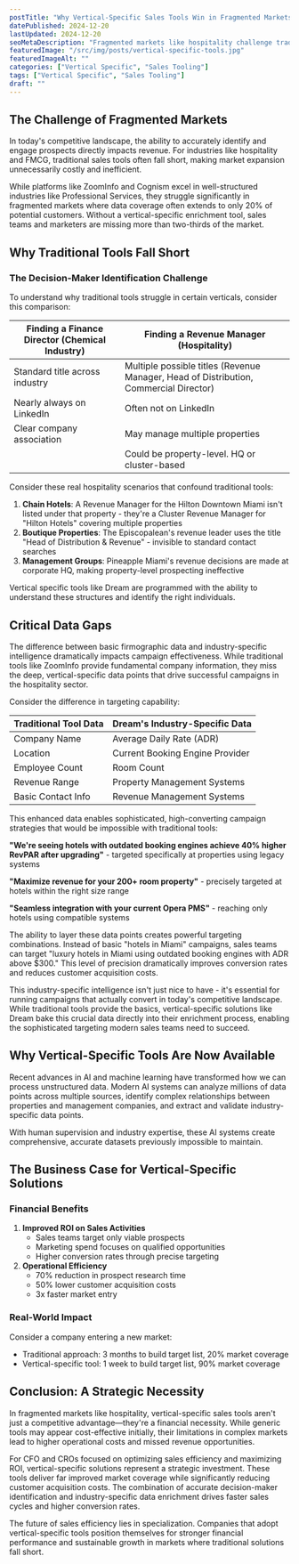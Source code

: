 ```yaml
---
postTitle: "Why Vertical-Specific Sales Tools Win in Fragmented Markets"
datePublished: 2024-12-20
lastUpdated: 2024-12-20
seoMetaDescription: "Fragmented markets like hospitality challenge traditional sales tools, with up to 80% of prospects missed. Discover how vertical-specific solutions drive better targeting and higher ROI."
featuredImage: "/src/img/posts/vertical-specific-tools.jpg"
featuredImageAlt: ""
categories: ["Vertical Specific", "Sales Tooling"]
tags: ["Vertical Specific", "Sales Tooling"]
draft: ""
---
```


## **The Challenge of Fragmented Markets**

In today's competitive landscape, the ability to accurately identify and engage prospects directly impacts revenue. For industries like hospitality and FMCG, traditional sales tools often fall short, making market expansion unnecessarily costly and inefficient.

While platforms like ZoomInfo and Cognism excel in well-structured industries like Professional Services, they struggle significantly in fragmented markets where data coverage often extends to only 20% of potential customers. Without a vertical-specific enrichment tool, sales teams and marketers are missing more than two-thirds of the market.

## **Why Traditional Tools Fall Short**

### **The Decision-Maker Identification Challenge**

To understand why traditional tools struggle in certain verticals, consider this comparison:

| Finding a Finance Director (Chemical Industry) | Finding a Revenue Manager (Hospitality) |
| ----- | ----- |
| Standard title across industry | Multiple possible titles (Revenue Manager, Head of Distribution, Commercial Director) |
| Nearly always on LinkedIn | Often not on LinkedIn |
| Clear company association | May manage multiple properties |
|  | Could be property-level. HQ or cluster-based |

Consider these real hospitality scenarios that confound traditional tools:

1. **Chain Hotels**: A Revenue Manager for the Hilton Downtown Miami isn't listed under that property \- they're a Cluster Revenue Manager for "Hilton Hotels" covering multiple properties  
2. **Boutique Properties**: The Episcopalean's revenue leader uses the title "Head of Distribution & Revenue" \- invisible to standard contact searches  
3. **Management Groups**: Pineapple Miami's revenue decisions are made at corporate HQ, making property-level prospecting ineffective

Vertical specific tools like Dream are programmed with the ability to understand these structures and identify the right individuals.

## **Critical Data Gaps**

The difference between basic firmographic data and industry-specific intelligence dramatically impacts campaign effectiveness. While traditional tools like ZoomInfo provide fundamental company information, they miss the deep, vertical-specific data points that drive successful campaigns in the hospitality sector.

Consider the difference in targeting capability:

| Traditional Tool Data | Dream's Industry-Specific Data |
| ----- | ----- |
| Company Name | Average Daily Rate (ADR) |
| Location | Current Booking Engine Provider |
| Employee Count | Room Count |
| Revenue Range | Property Management Systems |
| Basic Contact Info | Revenue Management Systems |

This enhanced data enables sophisticated, high-converting campaign strategies that would be impossible with traditional tools:

**"We're seeing hotels with outdated booking engines achieve 40% higher RevPAR after upgrading"** \- targeted specifically at properties using legacy systems

**"Maximize revenue for your 200+ room property"** \- precisely targeted at hotels within the right size range

**"Seamless integration with your current Opera PMS"** \- reaching only hotels using compatible systems

The ability to layer these data points creates powerful targeting combinations. Instead of basic "hotels in Miami" campaigns, sales teams can target "luxury hotels in Miami using outdated booking engines with ADR above $300." This level of precision dramatically improves conversion rates and reduces customer acquisition costs.

This industry-specific intelligence isn't just nice to have \- it's essential for running campaigns that actually convert in today's competitive landscape. While traditional tools provide the basics, vertical-specific solutions like Dream bake this crucial data directly into their enrichment process, enabling the sophisticated targeting modern sales teams need to succeed.

## **Why Vertical-Specific Tools Are Now Available**

Recent advances in AI and machine learning have transformed how we can process unstructured data. Modern AI systems can analyze millions of data points across multiple sources, identify complex relationships between properties and management companies, and extract and validate industry-specific data points. 

With human supervision and industry expertise, these AI systems create comprehensive, accurate datasets previously impossible to maintain.

## **The Business Case for Vertical-Specific Solutions**

### **Financial Benefits**

1. **Improved ROI on Sales Activities**  
   * Sales teams target only viable prospects  
   * Marketing spend focuses on qualified opportunities  
   * Higher conversion rates through precise targeting  
2. **Operational Efficiency**  
   * 70% reduction in prospect research time  
   * 50% lower customer acquisition costs  
   * 3x faster market entry

### **Real-World Impact**

Consider a company entering a new market:

* Traditional approach: 3 months to build target list, 20% market coverage  
* Vertical-specific tool: 1 week to build target list, 90% market coverage

## **Conclusion: A Strategic Necessity**

In fragmented markets like hospitality, vertical-specific sales tools aren't just a competitive advantage—they're a financial necessity. While generic tools may appear cost-effective initially, their limitations in complex markets lead to higher operational costs and missed revenue opportunities.

For CFO and CROs focused on optimizing sales efficiency and maximizing ROI, vertical-specific solutions represent a strategic investment. These tools deliver far improved market coverage while significantly reducing customer acquisition costs. The combination of accurate decision-maker identification and industry-specific data enrichment drives faster sales cycles and higher conversion rates.

The future of sales efficiency lies in specialization. Companies that adopt vertical-specific tools position themselves for stronger financial performance and sustainable growth in markets where traditional solutions fall short.

